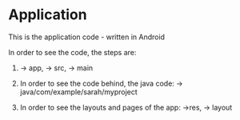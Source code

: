 # Application
This is the application code - written in Android

In order to see the code, the steps are:

1. -> app, -> src, -> main 

2. In order to see the code behind, the java code: 
 -> java/com/example/sarah/myproject 

3. In order to see the layouts and pages of the app:
 ->res, -> layout
